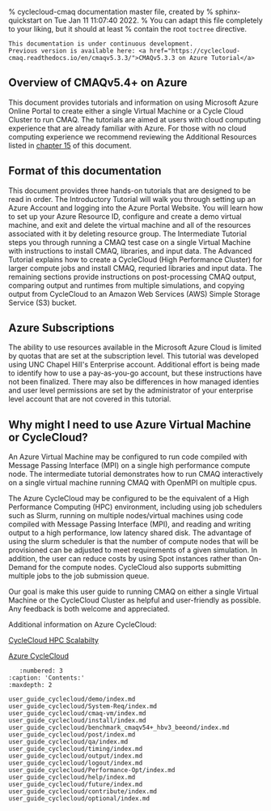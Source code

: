 % cyclecloud-cmaq documentation master file, created by
%   sphinx-quickstart on Tue Jan 11 11:07:40 2022.
%   You can adapt this file completely to your liking, but it should at least
%   contain the root `toctree` directive.

```{warning}
This documentation is under continuous development.
Previous version is available here: <a href="https://cyclecloud-cmaq.readthedocs.io/en/cmaqv5.3.3/">CMAQv5.3.3 on Azure Tutorial</a>
```

## Overview of CMAQv5.4+ on Azure

This document provides tutorials and information on using Microsoft Azure Online Portal to create either a single Virtual Machine or a Cycle Cloud Cluster to run CMAQ. The tutorials are aimed at users with cloud computing experience that are already familiar with Azure.  For those with no cloud computing experience we recommend reviewing the Additional Resources listed in [chapter 15](user_guide_cyclecloud/help/index.md) of this document.



## Format of this documentation

This document provides three hands-on tutorials that are designed to be read in order.  The Introductory Tutorial will walk you through setting up an Azure Account and logging into the Azure Portal Website.  You will learn how to set up your Azure Resource ID, configure and create a demo virtual machine, and exit and delete the virtual machine and all of the resources associated with it by deleting resource group.  The Intermediate Tutorial steps you through running a CMAQ test case on a single Virtual Machine with instructions to install CMAQ, libraries, and input data.  The Advanced Tutorial explains how to create a CycleCloud (High Performance Cluster) for larger compute jobs and install CMAQ, requried libraries and input data.  The remaining sections provide instructions on post-processing CMAQ output, comparing output and runtimes from multiple simulations, and copying output from CycleCloud to an Amazon Web Services (AWS) Simple Storage Service (S3) bucket.

## Azure Subscriptions 

The ability to use resources available in the Microsoft Azure Cloud is limited by quotas that are set at the subscription level. This tutorial was developed using UNC Chapel Hill's Enterprise account. Additional effort is being made to identify how to use a pay-as-you-go account, but these instructions have not been finalized. There may also be differences in how managed identies and user level permissions are set by the administrator of your enterprise level account that are not covered in this tutorial.

## Why might I need to use Azure Virtual Machine or CycleCloud?

An Azure Virtual Machine may be configured to run code compiled with Message Passing Interface (MPI) on a single high performance compute node. The intermediate tutorial demonstrates how to run CMAQ interactively on a single virtual machine running CMAQ with OpenMPI on multiple cpus.

The Azure CycleCloud may be configured to be the equivalent of a High Performance Computing (HPC) environment, including using job schedulers such as Slurm, running on multiple nodes/virtual machines using code compiled with Message Passing Interface (MPI), and reading and writing output to a high performance, low latency shared disk.  The advantage of using the slurm scheduler is that the number of compute nodes that will be provisioned can be adjusted to meet requirements of a given simulation. In addition, the user can reduce costs by using Spot instances rather than On-Demand for the compute nodes. CycleCloud also supports submitting multiple jobs to the job submission queue.

Our goal is make this user guide to running CMAQ on either a single Virtual Machine or the CycleCloud Cluster as helpful and user-friendly as possible. Any feedback is both welcome and appreciated.


Additional information on Azure CycleCloud:

<a href="https://techcommunity.microsoft.com/t5/azure-compute-blog/performance-amp-scalability-of-hbv3-vms-with-milan-x-cpus/ba-p/2939814">CycleCloud HPC Scalabilty</a>

<a href="https://azure.microsoft.com/en-gb/features/azure-cyclecloud/">Azure CycleCloud</a>


```{toctree}
   :numbered: 3
:caption: 'Contents:'
:maxdepth: 2

user_guide_cyclecloud/demo/index.md
user_guide_cyclecloud/System-Req/index.md
user_guide_cyclecloud/cmaq-vm/index.md
user_guide_cyclecloud/install/index.md
user_guide_cyclecloud/benchmark_cmaqv54+_hbv3_beeond/index.md
user_guide_cyclecloud/post/index.md
user_guide_cyclecloud/qa/index.md
user_guide_cyclecloud/timing/index.md
user_guide_cyclecloud/output/index.md
user_guide_cyclecloud/logout/index.md
user_guide_cyclecloud/Performance-Opt/index.md
user_guide_cyclecloud/help/index.md
user_guide_cyclecloud/future/index.md
user_guide_cyclecloud/contribute/index.md
user_guide_cyclecloud/optional/index.md
```

